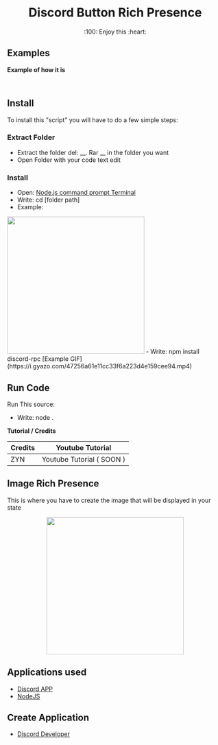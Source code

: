 <h1 align="center">Discord Button Rich Presence</h1>
<p align="center">:100: Enjoy this :heart:</p>


## Examples

**Example of how it is** 

<p align="center">
  <img src="https://i.gyazo.com/e551d2827348191ef2a98789e5ca12e7.png" alt=""/>
</p>

<p align="center">
  <img src="https://i.gyazo.com/7e7797aa90df62b5e80e5527512c0e15.png" alt=""/>
</p>


## Install

To install this "script" you will have to do a few simple steps:

 ### Extract Folder
  - Extract the folder del: __. Rar __ in the folder you want
  - Open Folder with your code text edit
 
 ### Install
  - Open: [Node.js command prompt Terminal](https://nodejs.org/en/) 
  - Write: cd [folder path] 
   - Example: <p align="center">
   <img src="https://cdn.discordapp.com/attachments/721337166495481856/805109253701369866/unknown.png" width="320">
   - Write: npm install discord-rpc [Example GIF](https://i.gyazo.com/47256a61e11cc33f6a223d4e159cee94.mp4)
 
## Run Code
 Run This source:
  - Write: node .

**Tutorial / Credits**

Credits | Youtube Tutorial 
-------- | ----------------
ZYN | Youtube Tutorial ( SOON )

## Image Rich Presence

This is where you have to create the image that will be displayed in your state

<p align="center">
  <img src="https://cdn.discordapp.com/attachments/721337166495481856/805104186390872124/unknown.png" width="320" />
</p>

## Applications used

- [Discord APP](https://discord.com/api/download?platform=win)
- [NodeJS](https://nodejs.org/en/)

## Create Application

- [Discord Developer](https://discord.com/developers/applications)
